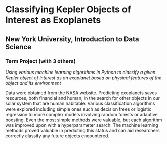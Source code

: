 # Classifying Kepler Objects of Interest as Exoplanets
## New York University, Introduction to Data Science
### Term Project (with 3 others)
_Using various machine learning algorithms in Python to classify a given Kepler object of interest as an exoplanet based on physical features of the object and its environment_

Data were obtained from the NASA website. Predicting exoplanets saves resources, both financial and human, in the search for other objects in our solar system that are human habitable. Various classification algorithms were explored including simple ones such as decision trees or logistic regression to more complex models involving random forests or adaptive boosting. Even the most simple methods were valuable, but each algorithm was improved upon with a hyperparameter search. The machine learning methods proved valuable in predicting this status and can aid researchers correctly classify any future objects encountered. 
